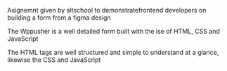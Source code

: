 Asignemnt given by altschool to demonstratefrontend developers on building a form from a figma design

The Wppusher is a well detailed form built with the ise of HTML, CSS and JavaScript

The HTML tags are well structured and simple to understand at a glance, likewise the CSS and JavaScript 
